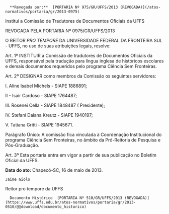      **Revogada por:**  [PORTARIA Nº 975/GR/UFFS/2013 (REVOGADA)](/atos-normativos/portaria/gr/2013-0975) 

   Institui a Comissão de Tradutores de Documentos Oficiais da UFFS  

REVOGADA PELA PORTARIA Nº 0975/GR/UFFS/2013

 O REITOR *PRO TEMPORE* DA UNIVERSIDADE FEDERAL DA FRONTEIRA SUL - UFFS, no uso de suas atribuições legais, resolve:

 Art. 1º INSTITUIR a Comissão de tradutores de Documentos Oficiais da UFFS, responsável pela tradução para língua inglesa de históricos escolares e demais documentos requeridos pelo programa Ciência Sem Fronteiras.

 Art. 2º DESIGNAR como membros da Comissão os seguintes servidores:

 I. Aline Isabel Michels - SIAPE 1886891;

 II - Isair Cardoso - SIAPE 1764487;

 III. Rosenei Cella - SIAPE 1848487 ( Presidente);

 IV. Stefani Daiana Kreutz - SIAPE 1940197;

 V. Tatiana Gritti - SIAPE 1945671.

 Parágrafo Único: A comissão fica vinculada à Coordenação Institucional do programa Ciência Sem Fronteiras, no âmbito da Pró-Reitoria de Pesquisa e Pós-Graduação.

 Art. 3º Esta portaria entra em vigor a partir de sua publicação no Boletim Oficial da UFFS.

  

   **Data do ato:** Chapecó-SC, 16 de maio de 2013.   
 

    Jaime Giolo   
 Reitor pro tempore da UFFS 

      Documento Histórico  [PORTARIA Nº 510/GR/UFFS/2013 (REVOGADA)](https://www.uffs.edu.br/atos-normativos/portaria/gr/2013-0510/@@download/documento_historico)     
      